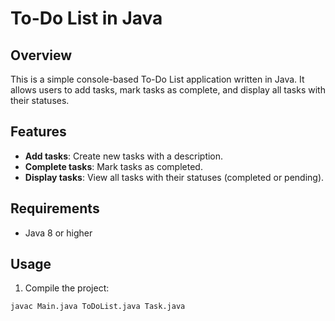# To-Do List in Java

## Overview

This is a simple console-based To-Do List application written in Java. It allows users to add tasks, mark tasks as complete, and display all tasks with their statuses.

## Features

- **Add tasks**: Create new tasks with a description.
- **Complete tasks**: Mark tasks as completed.
- **Display tasks**: View all tasks with their statuses (completed or pending).

## Requirements

- Java 8 or higher

## Usage

1. Compile the project:

```bash
javac Main.java ToDoList.java Task.java
